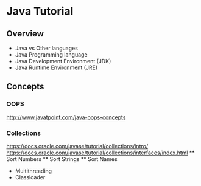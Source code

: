 # Java Tutorial
## Overview
* Java vs Other languages
* Java Programming language
* Java Development Environment (JDK)
* Java Runtime Environment (JRE)
## Concepts
### OOPS
http://www.javatpoint.com/java-oops-concepts
### Collections
https://docs.oracle.com/javase/tutorial/collections/intro/
https://docs.oracle.com/javase/tutorial/collections/interfaces/index.html
** Sort Numbers
** Sort Strings
** Sort Names
* Multithreading
* Classloader
